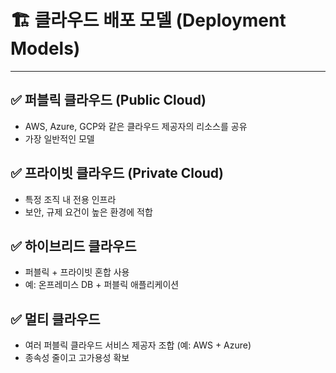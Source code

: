 # 🏗️ 클라우드 배포 모델 (Deployment Models)

---

## ✅ 퍼블릭 클라우드 (Public Cloud)

- AWS, Azure, GCP와 같은 클라우드 제공자의 리소스를 공유
- 가장 일반적인 모델

## ✅ 프라이빗 클라우드 (Private Cloud)

- 특정 조직 내 전용 인프라
- 보안, 규제 요건이 높은 환경에 적합

## ✅ 하이브리드 클라우드

- 퍼블릭 + 프라이빗 혼합 사용
- 예: 온프레미스 DB + 퍼블릭 애플리케이션

## ✅ 멀티 클라우드

- 여러 퍼블릭 클라우드 서비스 제공자 조합 (예: AWS + Azure)
- 종속성 줄이고 고가용성 확보